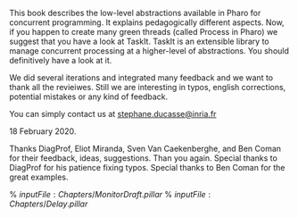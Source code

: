 This book describes the low-level abstractions available in Pharo for concurrent programming. It explains pedagogically different aspects. Now, if you happen to create many green threads \(called Process in Pharo\) we suggest that you have a look at TaskIt. TaskIt is an extensible library to manage concurrent processing at a higher-level of abstractions. You should definitively have a look at it. We did several iterations and integrated many feedback and we want to thank all the revieiwes. Still we are interesting in typos, english corrections,potential mistakes or any kind of feedback. You can simply contact us at stephane.ducasse@inria.fr18 February  2020.Thanks DiagProf, Eliot Miranda, Sven Van Caekenberghe, and Ben Coman for their feedback, ideas, suggestions.Than you again. Special thanks to DiagProf for his patience fixing typos. Special thanks to Ben Coman for the great examples.<!inputFile|path=Chapters/Overview.md!><!inputFile|path=Chapters/Semaphores.md!><!inputFile|path=Chapters/Scheduler.md!><!inputFile|path=Chapters/SemaphoreAtWork.md!>% ${inputFile:Chapters/MonitorDraft.pillar}$% ${inputFile:Chapters/Delay.pillar}$